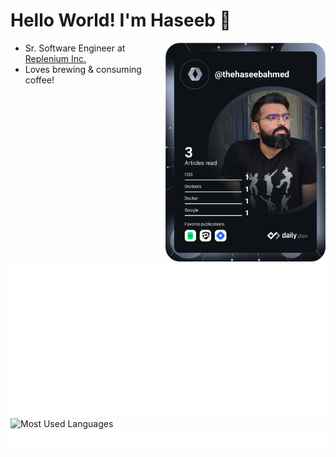 # Hello World! I'm Haseeb 👋

<div align="left">
  <!-- <a href="https://twitter.com/thehaseebahm3d">
    <img
      src="https://img.shields.io/twitter/follow/thehaseebahm3d?label=Twitter&logo=twitter&style=flat-square&color=1da1f2&logoColor=ffffff"
      alt="Twitter"
    />
  </a>
  <a href="https://www.linkedin.com/in/thehaseebahmed/">
    <img
      src="https://img.shields.io/static/v1?logo=linkedin&style=flat-square&color=0072b1&label=LinkedIn&message=%E2%98%86"
      alt="LinkedIn"
    />
  </a> -->

  <a href="https://api.daily.dev/get?r=thehaseebahmed" target="_blank">
    <img
      width="256"
      align="right"
      src="https://raw.githubusercontent.com/thehaseebahmed/thehaseebahmed/main/devcard.svg"
    />
  </a>
</div>

- Sr. Software Engineer at [Replenium Inc.](https://www.replenium.com/meet-the-team)
- Loves brewing & consuming coffee!

![Metrics](metrics.svg)
![Most Used Languages](languages.svg)
![Achievements](achievements.svg)
